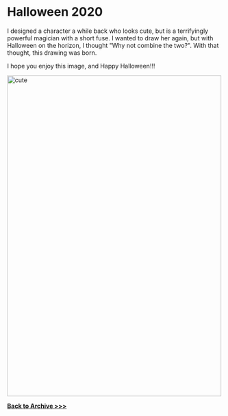 # Halloween 2020

I designed a character a while back who looks cute, but is a terrifyingly powerful magician with a short fuse. I wanted to draw her again, but with Halloween on the horizon, I thought "Why not combine the two?". With that thought, this drawing was born. 
 
I hope you enjoy this image, and Happy Halloween!!!

<img src="https://raw.githubusercontent.com/arrowarchive/The-Arrowarchive/master/docs/images/cute.png" alt="cute" width="500" height="750"
     onContextMenu="return false;">
     
**[Back to Archive >>>](https://arrowarchive.github.io/The-Arrowarchive/gallery)**

